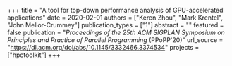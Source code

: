 +++
title = "A tool for top-down performance analysis of GPU-accelerated applications"
date = 2020-02-01
authors = ["Keren Zhou", "Mark Krentel", "John Mellor-Crummey"]
publication_types = ["1"]
abstract = ""
featured = false
publication = "*Proceedings of the 25th ACM SIGPLAN Symposium on Principles and Practice of Parallel Programming* (PPoPP'20)"
url_source = "https://dl.acm.org/doi/abs/10.1145/3332466.3374534"
projects = ["hpctoolkit"]
+++

